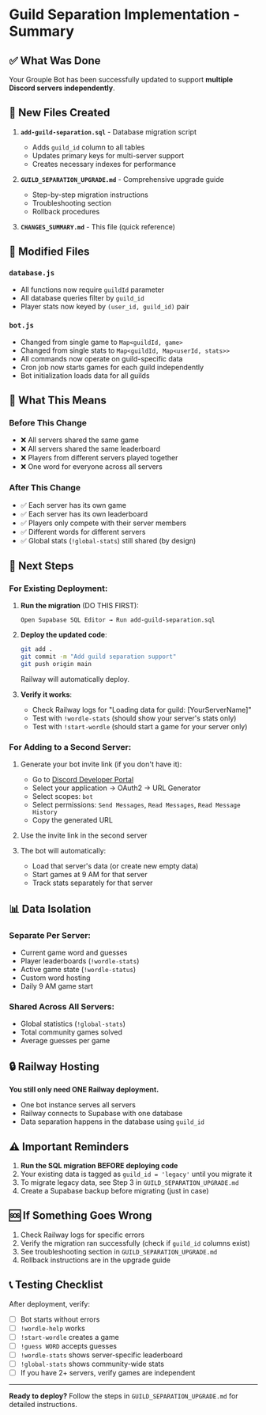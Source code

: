 # Guild Separation Implementation - Summary

## ✅ What Was Done

Your Grouple Bot has been successfully updated to support **multiple Discord servers independently**.

## 📁 New Files Created

1. **`add-guild-separation.sql`** - Database migration script

   - Adds `guild_id` column to all tables
   - Updates primary keys for multi-server support
   - Creates necessary indexes for performance

2. **`GUILD_SEPARATION_UPGRADE.md`** - Comprehensive upgrade guide

   - Step-by-step migration instructions
   - Troubleshooting section
   - Rollback procedures

3. **`CHANGES_SUMMARY.md`** - This file (quick reference)

## 🔧 Modified Files

### `database.js`

- All functions now require `guildId` parameter
- All database queries filter by `guild_id`
- Player stats now keyed by `(user_id, guild_id)` pair

### `bot.js`

- Changed from single game to `Map<guildId, game>`
- Changed from single stats to `Map<guildId, Map<userId, stats>>`
- All commands now operate on guild-specific data
- Cron job now starts games for each guild independently
- Bot initialization loads data for all guilds

## 🎯 What This Means

### Before This Change

- ❌ All servers shared the same game
- ❌ All servers shared the same leaderboard
- ❌ Players from different servers played together
- ❌ One word for everyone across all servers

### After This Change

- ✅ Each server has its own game
- ✅ Each server has its own leaderboard
- ✅ Players only compete with their server members
- ✅ Different words for different servers
- ✅ Global stats (`!global-stats`) still shared (by design)

## 🚀 Next Steps

### For Existing Deployment:

1. **Run the migration** (DO THIS FIRST):

   ```
   Open Supabase SQL Editor → Run add-guild-separation.sql
   ```

2. **Deploy the updated code**:

   ```bash
   git add .
   git commit -m "Add guild separation support"
   git push origin main
   ```

   Railway will automatically deploy.

3. **Verify it works**:
   - Check Railway logs for "Loading data for guild: [YourServerName]"
   - Test with `!wordle-stats` (should show your server's stats only)
   - Test with `!start-wordle` (should start a game for your server only)

### For Adding to a Second Server:

1. Generate your bot invite link (if you don't have it):

   - Go to [Discord Developer Portal](https://discord.com/developers/applications)
   - Select your application → OAuth2 → URL Generator
   - Select scopes: `bot`
   - Select permissions: `Send Messages`, `Read Messages`, `Read Message History`
   - Copy the generated URL

2. Use the invite link in the second server

3. The bot will automatically:
   - Load that server's data (or create new empty data)
   - Start games at 9 AM for that server
   - Track stats separately for that server

## 📊 Data Isolation

### Separate Per Server:

- Current game word and guesses
- Player leaderboards (`!wordle-stats`)
- Active game state (`!wordle-status`)
- Custom word hosting
- Daily 9 AM game start

### Shared Across All Servers:

- Global statistics (`!global-stats`)
- Total community games solved
- Average guesses per game

## 🔒 Railway Hosting

**You still only need ONE Railway deployment.**

- One bot instance serves all servers
- Railway connects to Supabase with one database
- Data separation happens in the database using `guild_id`

## ⚠️ Important Reminders

1. **Run the SQL migration BEFORE deploying code**
2. Your existing data is tagged as `guild_id = 'legacy'` until you migrate it
3. To migrate legacy data, see Step 3 in `GUILD_SEPARATION_UPGRADE.md`
4. Create a Supabase backup before migrating (just in case)

## 🆘 If Something Goes Wrong

1. Check Railway logs for specific errors
2. Verify the migration ran successfully (check if `guild_id` columns exist)
3. See troubleshooting section in `GUILD_SEPARATION_UPGRADE.md`
4. Rollback instructions are in the upgrade guide

## 📞 Testing Checklist

After deployment, verify:

- [ ] Bot starts without errors
- [ ] `!wordle-help` works
- [ ] `!start-wordle` creates a game
- [ ] `!guess WORD` accepts guesses
- [ ] `!wordle-stats` shows server-specific leaderboard
- [ ] `!global-stats` shows community-wide stats
- [ ] If you have 2+ servers, verify games are independent

---

**Ready to deploy?** Follow the steps in `GUILD_SEPARATION_UPGRADE.md` for detailed instructions.
